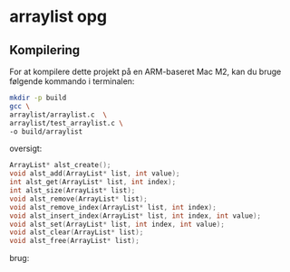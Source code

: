 # arraylist opg 

## Kompilering

For at kompilere dette projekt på en ARM-baseret Mac M2, kan du bruge følgende kommando i terminalen:

```bash
mkdir -p build
gcc \
arraylist/arraylist.c  \
arraylist/test_arraylist.c \
-o build/arraylist
```

oversigt:

```c
ArrayList* alst_create();                   
void alst_add(ArrayList* list, int value);  
int alst_get(ArrayList* list, int index);   
int alst_size(ArrayList* list);             
void alst_remove(ArrayList* list);          
void alst_remove_index(ArrayList* list, int index);
void alst_insert_index(ArrayList* list, int index, int value); 
void alst_set(ArrayList* list, int index, int value); 
void alst_clear(ArrayList* list);           
void alst_free(ArrayList* list);       
```
brug: 

